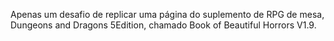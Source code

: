 Apenas um desafio de replicar uma página do suplemento de RPG de mesa, Dungeons and Dragons 5Edition, chamado Book of Beautiful Horrors V1.9.